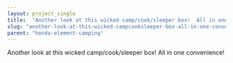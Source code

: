 ```yaml
---
layout: project_single
title:  "Another look at this wicked camp/cook/sleeper box!  All in one convenience!"
slug: "another-look-at-this-wicked-campcooksleeper-box-all-in-one-convenience"
parent: "honda-element-camping"
---
```

Another look at this wicked camp/cook/sleeper box!  All in one convenience!